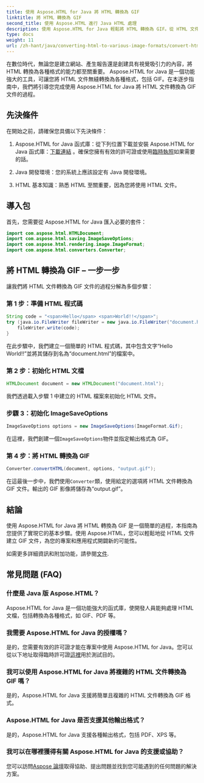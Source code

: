 ```yaml
---
title: 使用 Aspose.HTML for Java 將 HTML 轉換為 GIF
linktitle: 將 HTML 轉換為 GIF
second_title: 使用 Aspose.HTML 進行 Java HTML 處理
description: 使用 Aspose.HTML for Java 輕鬆將 HTML 轉換為 GIF。從 HTML 文件創建令人驚嘆的圖像。現在就開始吧！
type: docs
weight: 11
url: /zh-hant/java/converting-html-to-various-image-formats/convert-html-to-gif/
---
```


在數位時代，無論您是建立網站、產生報告還是創建具有視覺吸引力的內容，將 HTML 轉換為各種格式的能力都至關重要。 Aspose.HTML for Java 是一個功能強大的工具，可讓您將 HTML 文件無縫轉換為各種格式，包括 GIF。在本逐步指南中，我們將引導您完成使用 Aspose.HTML for Java 將 HTML 文件轉換為 GIF 文件的過程。

## 先決條件

在開始之前，請確保您具備以下先決條件：

1. Aspose.HTML for Java 函式庫：從下列位置下載並安裝 Aspose.HTML for Java 函式庫：[下載連結](https://releases.aspose.com/html/java/) 。確保您擁有有效的許可證或使用[臨時執照](https://purchase.aspose.com/temporary-license/)如果需要的話。

2. Java 開發環境：您的系統上應該設定有 Java 開發環境。

3. HTML 基本知識：熟悉 HTML 至關重要，因為您將使用 HTML 文件。

## 導入包

首先，您需要從 Aspose.HTML for Java 匯入必要的套件：

```java
import com.aspose.html.HTMLDocument;
import com.aspose.html.saving.ImageSaveOptions;
import com.aspose.html.rendering.image.ImageFormat;
import com.aspose.html.converters.Converter;
```

## 將 HTML 轉換為 GIF – 一步一步

讓我們將 HTML 文件轉換為 GIF 文件的過程分解為多個步驟：

### 第 1 步：準備 HTML 程式碼

```java
String code = "<span>Hello</span> <span>World!!</span>";
try (java.io.FileWriter fileWriter = new java.io.FileWriter("document.html")) {
    fileWriter.write(code);
}
```

在此步驟中，我們建立一個簡單的 HTML 程式碼，其中包含文字“Hello World!!”並將其儲存到名為“document.html”的檔案中。

### 第 2 步：初始化 HTML 文檔

```java
HTMLDocument document = new HTMLDocument("document.html");
```

我們透過載入步驟 1 中建立的 HTML 檔案來初始化 HTML 文件。

### 步驟 3：初始化 ImageSaveOptions

```java
ImageSaveOptions options = new ImageSaveOptions(ImageFormat.Gif);
```

在這裡，我們創建一個`ImageSaveOptions`物件並指定輸出格式為 GIF。

### 第 4 步：將 HTML 轉換為 GIF

```java
Converter.convertHTML(document, options, "output.gif");
```

在這最後一步中，我們使用`Converter`類，使用給定的選項將 HTML 文件轉換為 GIF 文件。輸出的 GIF 影像將儲存為“output.gif”。

## 結論

使用 Aspose.HTML for Java 將 HTML 轉換為 GIF 是一個簡單的過程，本指南為您提供了實現它的基本步驟。使用 Aspose.HTML，您可以輕鬆地從 HTML 文件建立 GIF 文件，為您的專案和應用程式開闢新的可能性。

如需更多詳細資訊和附加功能，請參閱[文件](https://reference.aspose.com/html/java/).

## 常見問題 (FAQ)

### 什麼是 Java 版 Aspose.HTML？
   Aspose.HTML for Java 是一個功能強大的函式庫，使開發人員能夠處理 HTML 文檔，包括轉換為各種格式，如 GIF、PDF 等。

### 我需要 Aspose.HTML for Java 的授權嗎？
是的，您需要有效的許可證才能在專案中使用 Aspose.HTML for Java。您可以從以下地址取得臨時許可證[這裡](https://purchase.aspose.com/temporary-license/)用於測試目的。

### 我可以使用 Aspose.HTML for Java 將複雜的 HTML 文件轉換為 GIF 嗎？
是的，Aspose.HTML for Java 支援將簡單且複雜的 HTML 文件轉換為 GIF 格式。

### Aspose.HTML for Java 是否支援其他輸出格式？
是的，Aspose.HTML for Java 支援各種輸出格式，包括 PDF、XPS 等。

### 我可以在哪裡獲得有關 Aspose.HTML for Java 的支援或協助？
您可以訪問[Aspose 論壇](https://forum.aspose.com/)取得協助、提出問題並找到您可能遇到的任何問題的解決方案。